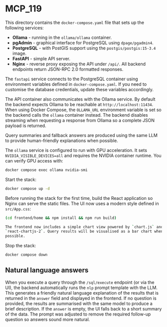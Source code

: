 # MCP_119

This directory contains the `docker-compose.yaml` file that sets up the following services:

- **Ollama** - running in the `ollama/ollama` container.
- **pgAdmin** - graphical interface for PostgreSQL using `dpage/pgadmin4`.
- **PostgreSQL** - with PostGIS support using the `postgis/postgis:15-3.4` image.
- **FastAPI** - simple API server.
- **Nginx** - reverse proxy exposing the API under `/api/`.
  All backend endpoints return JSON-RPC 2.0 formatted responses.

The `fastapi` service connects to the PostgreSQL container using environment
variables defined in `docker-compose.yaml`. If you need to customise the
database credentials, update these variables accordingly.

The API container also communicates with the Ollama service. By default the
backend expects Ollama to be reachable at `http://localhost:11434`. When using
Docker Compose, the `OLLAMA_URL` environment variable is set so the backend
calls the `ollama` container instead. The backend disables streaming when
requesting a response from Ollama so a complete JSON payload is returned.

Query summaries and fallback answers are produced using the same LLM to
provide human-friendly explanations when possible.

The `ollama` service is configured to run with GPU acceleration. It sets
`NVIDIA_VISIBLE_DEVICES=all` and requires the NVIDIA container runtime. You
can verify GPU access with:

```bash
docker compose exec ollama nvidia-smi
```

Start the stack:

```bash
docker compose up -d
```

Before running the stack for the first time, build the React application so Nginx can serve the static files. The UI now uses a modern style defined in `src/App.css`:

```bash
(cd frontend/home && npm install && npm run build)

The frontend now includes a simple chart view powered by `chart.js` and
`react-chartjs-2`. Query results will be visualised as a bar chart when
possible.
```


Stop the stack:

```bash
docker compose down
```

## Natural language answers

When you execute a query through the `/sql/execute` endpoint (or via the UI),
the backend automatically runs the `nlp` prompt template with the LLM. This
generates a friendly natural language explanation of the results that is
returned in the `answer` field and displayed in the frontend. If no question is
provided, the results are summarised with the same model to produce a brief
description. If the `answer` is empty, the UI falls back to a short summary of
the data.
The prompt was adjusted to remove the required follow-up question so answers
sound more natural.
